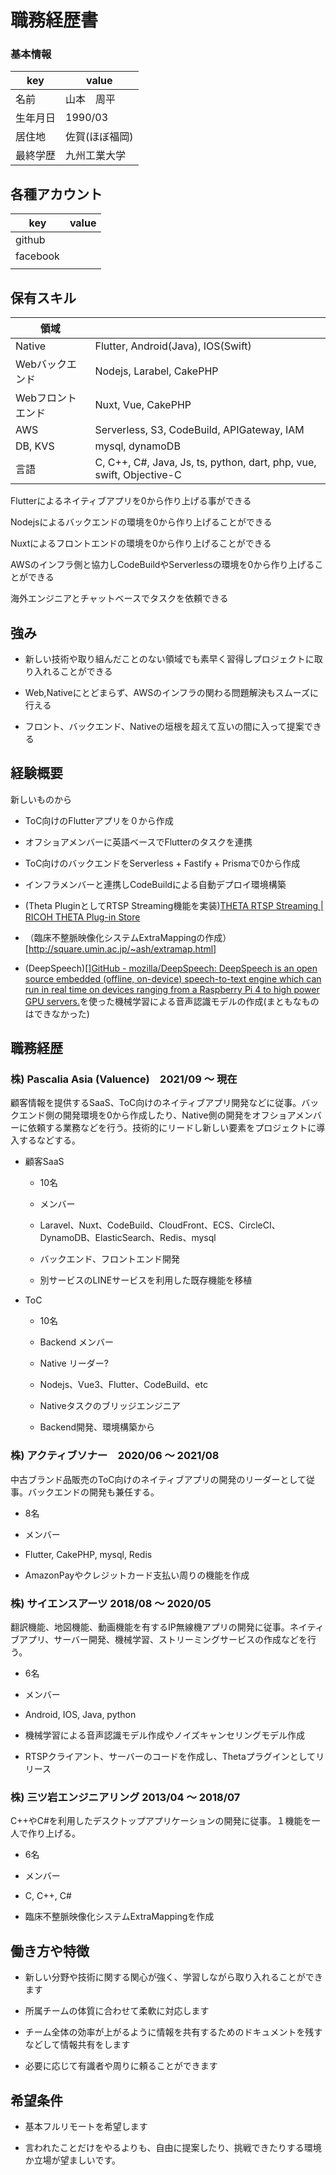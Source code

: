 # 職務経歴書

### 基本情報

| key | value |
| --- | --- |
| 名前  | 山本　周平 |
| 生年月日 | 1990/03 |
| 居住地 | 佐賀(ほぼ福岡)  |
| 最終学歴 | 九州工業大学 |

## 各種アカウント

| key | value |
| --- | --- |
| github |     |
| facebook |     |
|     |     |

## 保有スキル

| 領域  |     |
| --- | --- |
| Native | Flutter, Android(Java), IOS(Swift) |
| Webバックエンド | Nodejs, Larabel, CakePHP |
| Webフロントエンド | Nuxt, Vue, CakePHP |
| AWS | Serverless, S3, CodeBuild, APIGateway, IAM |
| DB, KVS | mysql, dynamoDB |
| 言語  | C, C++, C#, Java, Js, ts, python, dart, php, vue, swift, Objective-C |

Flutterによるネイティブアプリを0から作り上げる事ができる

Nodejsによるバックエンドの環境を0から作り上げることができる

Nuxtによるフロントエンドの環境を0から作り上げることができる

AWSのインフラ側と協力しCodeBuildやServerlessの環境を0から作り上げることができる

海外エンジニアとチャットベースでタスクを依頼できる

## 強み

- 新しい技術や取り組んだことのない領域でも素早く習得しプロジェクトに取り入れることができる
  
- Web,Nativeにとどまらず、AWSのインフラの関わる問題解決もスムーズに行える
  
- フロント、バックエンド、Nativeの垣根を超えて互いの間に入って提案できる
  

## 経験概要

新しいものから

- ToC向けのFlutterアプリを０から作成
  
- オフショアメンバーに英語ベースでFlutterのタスクを連携
  
- ToC向けのバックエンドをServerless + Fastify + Prismaで0から作成
  
- インフラメンバーと連携しCodeBuildによる自動デプロイ環境構築
  
- (Theta PluginとしてRTSP Streaming機能を実装)[THETA RTSP Streaming | RICOH THETA Plug-in Store](https://pluginstore.theta360.com/plugins/com.sciencearts.rtspstreaming/)
  
- （臨床不整脈映像化システムExtraMappingの作成）[http://square.umin.ac.jp/~ash/extramap.html]
  
- (DeepSpeech)[][GitHub - mozilla/DeepSpeech: DeepSpeech is an open source embedded (offline, on-device) speech-to-text engine which can run in real time on devices ranging from a Raspberry Pi 4 to high power GPU servers.](https://github.com/mozilla/DeepSpeech)を使った機械学習による音声認識モデルの作成(まともなものはできなかった)
  

## 職務経歴

### 株) Pascalia Asia (Valuence)　2021/09 〜 現在

顧客情報を提供するSaaS、ToC向けのネイティブアプリ開発などに従事。バックエンド側の開発環境を0から作成したり、Native側の開発をオフショアメンバーに依頼する業務などを行う。技術的にリードし新しい要素をプロジェクトに導入するなどする。

- 顧客SaaS
  
  - 10名
    
  - メンバー
    
  - Laravel、Nuxt、CodeBuild、CloudFront、ECS、CircleCI、DynamoDB、ElasticSearch、Redis、mysql
    
  - バックエンド、フロントエンド開発
    
  - 別サービスのLINEサービスを利用した既存機能を移植
    
- ToC
  
  - 10名
    
  - Backend メンバー
    
  - Native リーダー?
    
  - Nodejs、Vue3、Flutter、CodeBuild、etc
    
  - Nativeタスクのブリッジエンジニア
    
  - Backend開発、環境構築から
    

### 株) アクティブソナー　2020/06 ～ 2021/08

中古ブランド品販売のToC向けのネイティブアプリの開発のリーダーとして従事。バックエンドの開発も兼任する。

- 8名
  
- メンバー
  
- Flutter, CakePHP, mysql, Redis
  
- AmazonPayやクレジットカード支払い周りの機能を作成
  

### 株) サイエンスアーツ 2018/08 ～ 2020/05

翻訳機能、地図機能、動画機能を有するIP無線機アプリの開発に従事。ネイティブアプリ、サーバー開発、機械学習、ストリーミングサービスの作成などを行う。

- 6名
  
- メンバー
  
- Android, IOS, Java, python
  
- 機械学習による音声認識モデル作成やノイズキャンセリングモデル作成
  
- RTSPクライアント、サーバーのコードを作成し、Thetaプラグインとしてリリース
  

### 株) 三ツ岩エンジニアリング 2013/04 ～ 2018/07

C++やC#を利用したデスクトップアプリケーションの開発に従事。１機能を一人で作り上げる。

- 6名
  
- メンバー
  
- C, C++, C#
  
- 臨床不整脈映像化システムExtraMappingを作成
  

## 働き方や特徴

- 新しい分野や技術に関する関心が強く、学習しながら取り入れることができます
  
- 所属チームの体質に合わせて柔軟に対応します
  
- チーム全体の効率が上がるように情報を共有するためのドキュメントを残すなどして情報共有をします
  
- 必要に応じて有識者や周りに頼ることができます
  

## 希望条件

- 基本フルリモートを希望します
  
- 言われたことだけをやるよりも、自由に提案したり、挑戦できたりする環境か立場が望ましいです。